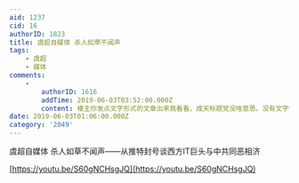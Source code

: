 ```yaml
---
aid: 1237
cid: 16
authorID: 1823
title: 虞超自媒体 杀人如草不闻声
tags:
    - 虞超
    - 媒体
comments:
    -
        authorID: 1616
        addTime: 2019-06-03T03:52:00.000Z
        content: 楼主你发点文字形式的文章出来我看看，成天标题党没啥意思。没有文字做铺垫我没任何兴趣点击看你的视频。
date: 2019-06-03T01:06:00.000Z
category: '2049'
---
```


虞超自媒体 杀人如草不闻声——从推特封号谈西方IT巨头与中共同恶相济

[https://youtu.be/S60gNCHsgJQ](https://youtu.be/S60gNCHsgJQ)
